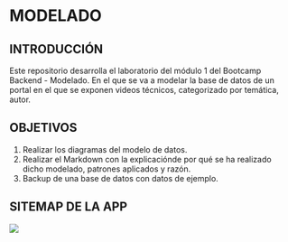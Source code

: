 # MODELADO

## INTRODUCCIÓN

Este repositorio desarrolla el laboratorio del módulo 1 del Bootcamp Backend - Modelado. En el que se va a modelar la base de datos de un portal en el que se exponen videos técnicos, categorizado por temática, autor.

## OBJETIVOS

<ol>
  <li>Realizar los diagramas del modelo de datos.
  <li>Realizar el Markdown con la explicaciónde por qué se ha realizado dicho modelado, patrones aplicados y razón.
  <li>Backup de una base de datos con datos de ejemplo.
</ol>

## SITEMAP DE LA APP

<img src="./images/sitemap.jpg">
